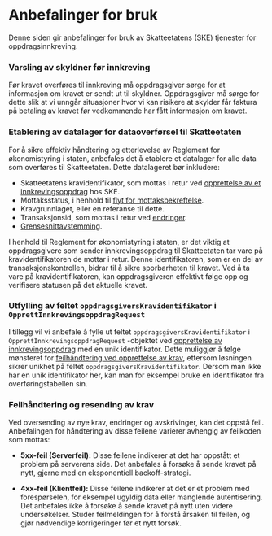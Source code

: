 # Anbefalinger for bruk

Denne siden gir anbefalinger for bruk av Skatteetatens (SKE) tjenester for oppdragsinnkreving.

### Varsling av skyldner før innkreving

Før kravet overføres til innkreving må oppdragsgiver sørge for at informasjon om kravet er sendt ut til skyldner.
Oppdragsgiver må sørge for dette slik at vi unngår situasjoner hvor vi kan risikere at skylder får faktura på betaling
av kravet før vedkommende har fått informasjon om kravet.

### Etablering av datalager for dataoverførsel til Skatteetaten

For å sikre effektiv
håndtering og etterlevelse av Reglement for økonomistyring i staten, anbefales det å etablere et datalager for alle data
som overføres til Skatteetaten. Dette datalageret bør inkludere:

- Skatteetatens kravidentifikator, som mottas i retur
  ved [opprettelse av et innkrevingsoppdrag](beskrivelse-av-tjenester.md#opprett-et-innkrevingsoppdrag) hos SKE.
- Mottaksstatus, i henhold til [flyt for mottaksbekreftelse](beskrivelse-av-tjenester.md#hent-mottaksbekreftelse).
- Kravgrunnlaget, eller en referanse til dette.
- Transaksjonsid, som mottas i retur ved [endringer](beskrivelse-av-tjenester.md#endre-et-innkrevingsoppdrag).
- [Grensesnittavstemming](beskrivelse-av-tjenester.md#grensesnittavstemming-av-et-innkrevingsoppdrag).

I henhold til Reglement for økonomistyring i staten, er det viktig at oppdragsgivere som sender innkrevingsoppdrag til
Skatteetaten tar vare på kravidentifikatoren de mottar i retur. Denne identifikatoren, som er en del av
transaksjonskontrollen, bidrar til å sikre sporbarheten til kravet. Ved å ta vare på kravidentifikatoren, kan
oppdragsgiveren effektivt følge opp og verifisere statusen på det aktuelle kravet.

### Utfylling av feltet `oppdragsgiversKravidentifikator` i `OpprettInnkrevingsoppdragRequest`

I tillegg vil vi anbefale å fylle ut feltet `oppdragsgiversKravidentifikator` i `OpprettInnkrevingsoppdragRequest`
-objektet ved [opprettelse av innkrevingsoppdrag](beskrivelse-av-tjenester.md#opprett-et-innkrevingsoppdrag) med en unik
identifikator. Dette muliggjør å følge mønsteret
for [feilhåndtering ved opprettelse av krav](beskrivelse-av-tjenester.md#feilhåndtering), ettersom løsningen sikrer
unikhet på feltet `oppdragsgiversKravidentifikator`. Dersom man ikke har en unik identifikator her, kan man for eksempel
bruke en identifikator fra overføringstabellen sin.

### Feilhåndtering og resending av krav

Ved oversending av nye krav, endringer og avskrivinger, kan det oppstå feil. Anbefalingen for håndtering av disse
feilene varierer avhengig av feilkoden som mottas:

- **5xx-feil (Serverfeil):** Disse feilene indikerer at det har oppstått et problem på serverens side. Det anbefales å
  forsøke å sende kravet på nytt, gjerne med en eksponentiell backoff-strategi.

- **4xx-feil (Klientfeil):** Disse feilene indikerer at det er et problem med forespørselen, for eksempel ugyldig data
  eller manglende autentisering. Det anbefales ikke å forsøke å sende kravet på nytt uten videre undersøkelser. Studer
  feilmeldingen for å forstå årsaken til feilen, og gjør nødvendige korrigeringer før et nytt forsøk.

